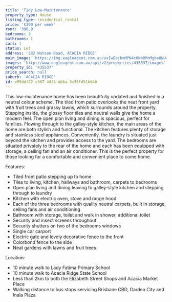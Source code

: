 ```yaml
---
title: 'Tidy Low-Maintenance'
property_type: House
listing_type: residential_rental
price: '$390 per week'
rent: '390.0'
bedrooms: 3
bathrooms: 1
cars: 1
status: Let
address: '282 Watson Road, ACACIA RIDGE'
main_image: 'https://img.eagleagent.com.au/uxIwDbjhnMPN4c6Na0MnMgbeONU=/1280x854/smart/https://s3-us-west-2.amazonaws.com/eagleagent-orig/images/6825365/424435506-image-M.jpg'
images: 'http://www.eagleagent.com.au/api/v2/properties/435537/images'
property_id: '435537'
price_search: null
suburb: 'ACACIA RIDGE'
id: e09ddf22-c967-4d35-ab6a-3e35fd51b04b
---
```

This low-maintenance home has been beautifully updated and finished in a neutral colour scheme. The tiled from patio overlooks the neat front yard with fruit trees and grassy lawns, which surrounds around the property. Stepping inside, the glossy floor tiles and neutral walls give the home a modern feel. The open plan living and dining is spacious, perfect for families. Flowing through to the galley-style kitchen, the main areas of the home are both stylish and functional. The kitchen features plenty of storage and stainless steel appliances. Conveniently, the laundry is situated just beyond the kitchen and provides access to the yard. The bedrooms are situated privately to the rear of the home and each has been equipped with storage, a ceiling fan and an air conditioner. This is the perfect property for those looking for a comfortable and convenient place to come home.

Features:
‭
*  Tiled front patio stepping up to home
*  Tiles to living, kitchen, hallways and bathroom, carpets to bedrooms
*  Open plan living and dining leaving to galley-style kitchen and stepping through to laundry
*  Kitchen with electric oven, stove and range hood
*  Each of the three bedrooms with quality neutral carpets, built in storage, ceiling fans and air conditioning
*  Bathroom with storage, toilet and walk in shower, additional toilet
*  Security and insect screens throughout
*  Security shutters on two of the bedrooms windows
*  Single car carport
*  Electric gate and lovely decorative fence to the front
*  Colorbond fence to the side
*  Neat gardens with lawns and fruit trees

Location:
*  10 minute walk to Lady Fatima Primary School
*  10 minute walk to Acacia Ridge State School
*  Less than 2km to both the Elizabeth Street Shops and Acacia Market Place
*  Walking distance to bus stops servicing Brisbane CBD, Garden City and Inala Plaza